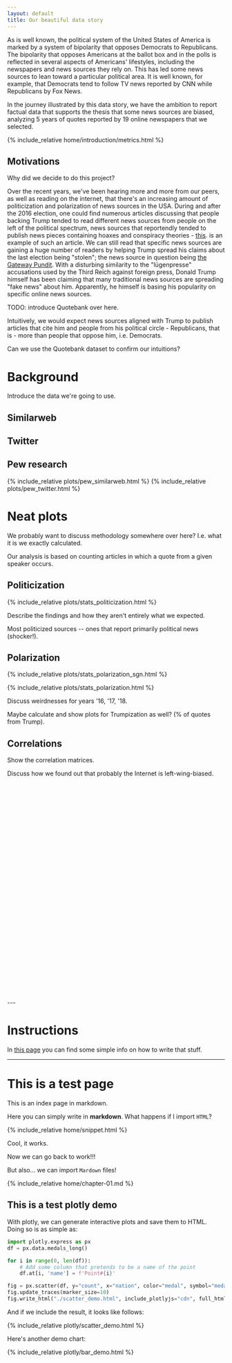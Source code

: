 ```yaml
---
layout: default
title: Our beautiful data story
---
```


As is well known, the political system of the United States of America is marked
by a system of bipolarity that opposes Democrats to Republicans. The bipolarity
that opposes Americans at the ballot box and in the polls is reflected in
several aspects of Americans' lifestyles, including the newspapers and news
sources they rely on. This has led some news sources to lean toward a particular
political area. It is well known, for example, that Democrats tend to follow TV
news reported by CNN while Republicans by Fox News.

In the journey illustrated by this data story, we have the ambition to report
factual data that supports the thesis that some news sources are biased,
analyzing 5 years of quotes reported by 19 online newspapers that we selected.

{% include_relative home/introduction/metrics.html %}

## Motivations

Why did we decide to do this project?

Over the recent years, we've been hearing more and more from our peers, as well
as reading on the internet, that there's an increasing amount of politicization
and polarization of news sources in the USA. During and after the 2016 election,
one could find numerous articles discussing that people backing Trump tended to
read different news sources from people on the left of the political spectrum,
news sources that reportendly tended to publish news pieces containing hoaxes
and conspiracy theories -
[this](https://www.washingtonpost.com/news/the-fix/wp/2017/08/22/trump-backers-disturbing-reliance-on-hoax-and-conspiracy-theory-websites-in-1-chart/).
is an example of such an article. We can still read that specific news sources
are gaining a huge number of readers by helping Trump spread his claims about
the last election being "stolen"; the news source in question being [the Gateway
Pundit](https://www.reuters.com/investigates/special-report/usa-election-threats-gatewaypundit/).
With a disturbing similarity to the "lügenpresse" accusations used by the Third
Reich against foreign press, Donald Trump himself has been claiming that many
traditional news sources are spreading "fake news" about him. Apparently, he
himself is basing his popularity on specific online news sources.

TODO: introduce Quotebank over here.

Intuitively, we would expect news sources aligned with Trump to publish articles
that cite him and people from his political circle - Republicans, that is - more
than people that oppose him, i.e. Democrats.

Can we use the Quotebank dataset to confirm our intuitions?

# Background

Introduce the data we're going to use.

## Similarweb

## Twitter

## Pew research

{% include_relative plots/pew_similarweb.html %}
{% include_relative plots/pew_twitter.html %}

# Neat plots

We probably want to discuss methodology somewhere over here?
I.e. what it is we exactly calculated.

Our analysis is based on counting articles in which a quote from a given speaker
occurs.

## Politicization

{% include_relative plots/stats_politicization.html %}

Describe the findings and how they aren't entirely what we expected.

Most politicized sources -- ones that report primarily political news (shocker!).

## Polarization

{% include_relative plots/stats_polarization_sgn.html %}

{% include_relative plots/stats_polarization.html %}

Discuss weirdnesses for years '16, '17, '18.

Maybe calculate and show plots for Trumpization as well? (% of quotes from Trump).

## Correlations

Show the correlation matrices.

Discuss how we found out that probably the Internet is left-wing-biased.



<div style="height:500px"></div><!-- Let's put some margin -->
---

# Instructions
In [this page](instructions) you can find some simple info on how to write that stuff. 

---

# This is a test page

This is an index page in markdown.

Here you can simply write in **markdown**. 
What happens if I import `HTML`?

{% include_relative home/snippet.html %}

Cool, it works. 

Now we can go back to work!!!

But also... we can import `Mardown` files!

{% include_relative home/chapter-01.md %}

## This is a test plotly demo

With plotly, we can generate interactive plots and save them to HTML.
Doing so is as simple as:

```python
import plotly.express as px
df = px.data.medals_long()

for i in range(0, len(df)):
    # Add some column that pretends to be a name of the point
    df.at[i, 'name'] = f'Point#{i}'

fig = px.scatter(df, y="count", x="nation", color="medal", symbol="medal", hover_name='name')
fig.update_traces(marker_size=10)
fig.write_html("./scatter_demo.html", include_plotlyjs="cdn", full_html=False)
```

And if we include the result, it looks like follows:

{% include_relative plotly/scatter_demo.html %}

Here's another demo chart:

{% include_relative plotly/bar_demo.html %}
